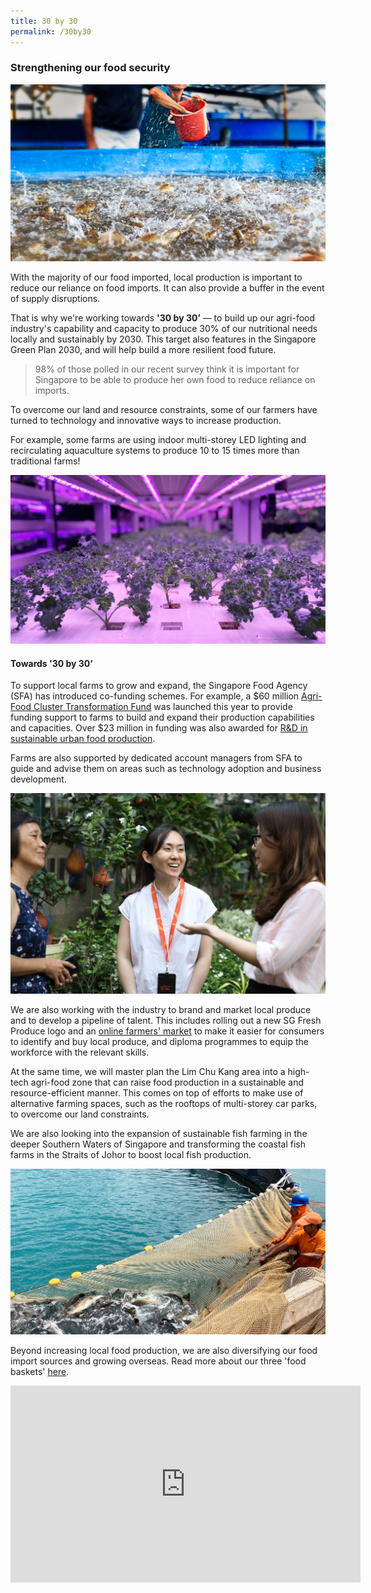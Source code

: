 ```yaml
---
title: 30 by 30
permalink: /30by30
---
```

### Strengthening our food security

![](/images/SAT.jpg)

With the majority of our food imported, local production is important to reduce our reliance on food imports. It can also provide a buffer in the event of supply disruptions. 

That is why we're working towards **'30 by 30’**  — to build up our agri-food industry's capability and capacity to produce 30% of our nutritional needs locally and sustainably by 2030. This target also features in the Singapore Green Plan 2030, and will help build a more resilient food future.

> 98% of those polled in our recent survey think it is important for Singapore to be able to produce her own food to reduce reliance on imports.

To overcome our land and resource constraints, some of our farmers have turned to technology and innovative ways to increase production. 

For example, some farms are using indoor multi-storey LED lighting and recirculating aquaculture systems to produce 10 to 15 times more than traditional farms! 

![](/images/Veg%20farm%2001.png)

#### Towards '30 by 30'

To support local farms to grow and expand, the Singapore Food Agency (SFA) has introduced co-funding schemes. For example, a $60 million [Agri-Food Cluster Transformation Fund](https://www.sfa.gov.sg/food-farming/funding-schemes/act-fund) was launched this year to provide funding support to farms to build and expand their production capabilities and capacities. Over $23 million in funding was also awarded for [R&D in sustainable urban food production](https://www.sfa.gov.sg/docs/default-source/default-document-library/260421_sfa-awards-over-23-million-to-grant-call-for-r-d-in-sustainable-urban-food-productiona58a092d264c4c91acf57099a12046eb.pdf).

Farms are also supported by dedicated account managers from SFA to guide and advise them on areas such as technology adoption and business development.

![](/images/accountmgr.png)

We are also working with the industry to brand and market local produce and to develop a pipeline of talent. This includes rolling out a new SG Fresh Produce logo and an [online farmers' market](https://bit.ly/e-sgfm) to make it easier for consumers to identify and buy local produce, and diploma programmes to equip the workforce with the relevant skills.

At the same time, we will master plan the Lim Chu Kang area into a high-tech agri-food zone that can raise food production in a sustainable and resource-efficient manner. This comes on top of efforts to make use of alternative farming spaces, such as the rooftops of multi-storey car parks, to overcome our land constraints.

We are also looking into the expansion of sustainable fish farming in the deeper Southern Waters of Singapore and transforming the coastal fish farms in the Straits of Johor to boost local fish production.   

![](/images/Fish%20farm%2001.png)

Beyond increasing local food production, we are also diversifying our food import sources and growing overseas. Read more about our three 'food baskets' [here](https://www.sfa.gov.sg/food-farming/sgfoodstory). 

<iframe width="560" height="315" src="https://www.youtube.com/embed/mu_LPhLJLbc" title="YouTube video player" frameborder="0" allow="accelerometer; autoplay; clipboard-write; encrypted-media; gyroscope; picture-in-picture" allowfullscreen></iframe>